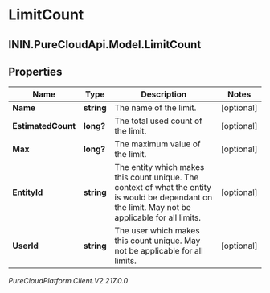 # LimitCount

## ININ.PureCloudApi.Model.LimitCount

## Properties

|Name | Type | Description | Notes|
|------------ | ------------- | ------------- | -------------|
| **Name** | **string** | The name of the limit. | [optional] |
| **EstimatedCount** | **long?** | The total used count of the limit. | [optional] |
| **Max** | **long?** | The maximum value of the limit. | [optional] |
| **EntityId** | **string** | The entity which makes this count unique. The context of what the entity is would be dependant on the limit. May not be applicable for all limits. | [optional] |
| **UserId** | **string** | The user which makes this count unique. May not be applicable for all limits. | [optional] |



_PureCloudPlatform.Client.V2 217.0.0_
